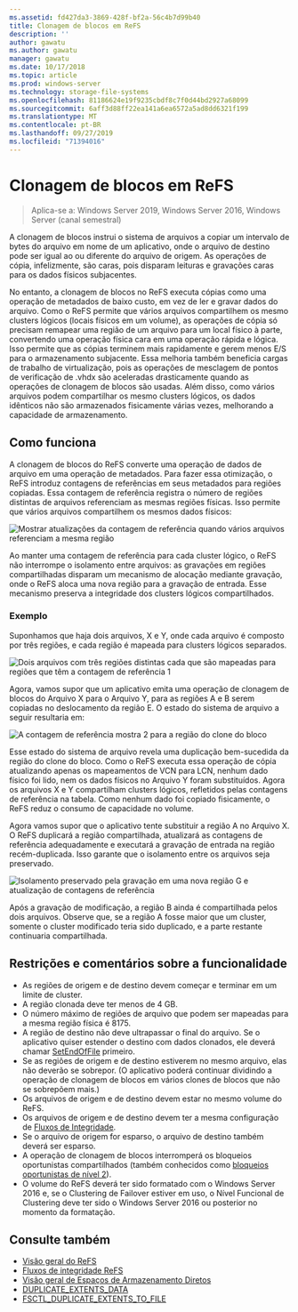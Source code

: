 ```yaml
---
ms.assetid: fd427da3-3869-428f-bf2a-56c4b7d99b40
title: Clonagem de blocos em ReFS
description: ''
author: gawatu
ms.author: gawatu
manager: gawatu
ms.date: 10/17/2018
ms.topic: article
ms.prod: windows-server
ms.technology: storage-file-systems
ms.openlocfilehash: 81186624e19f9235cbdf8c7f0d44bd2927a68099
ms.sourcegitcommit: 6aff3d88ff22ea141a6ea6572a5ad8dd6321f199
ms.translationtype: MT
ms.contentlocale: pt-BR
ms.lasthandoff: 09/27/2019
ms.locfileid: "71394016"
---
```

# <a name="block-cloning-on-refs"></a>Clonagem de blocos em ReFS

>Aplica-se a: Windows Server 2019, Windows Server 2016, Windows Server (canal semestral)

A clonagem de blocos instrui o sistema de arquivos a copiar um intervalo de bytes do arquivo em nome de um aplicativo, onde o arquivo de destino pode ser igual ao ou diferente do arquivo de origem. As operações de cópia, infelizmente, são caras, pois disparam leituras e gravações caras para os dados físicos subjacentes. 

No entanto, a clonagem de blocos no ReFS executa cópias como uma operação de metadados de baixo custo, em vez de ler e gravar dados do arquivo. Como o ReFS permite que vários arquivos compartilhem os mesmo clusters lógicos (locais físicos em um volume), as operações de cópia só precisam remapear uma região de um arquivo para um local físico à parte, convertendo uma operação física cara em uma operação rápida e lógica. Isso permite que as cópias terminem mais rapidamente e gerem menos E/S para o armazenamento subjacente. Essa melhoria também beneficia cargas de trabalho de virtualização, pois as operações de mesclagem de pontos de verificação de .vhdx são aceleradas drasticamente quando as operações de clonagem de blocos são usadas. Além disso, como vários arquivos podem compartilhar os mesmo clusters lógicos, os dados idênticos não são armazenados fisicamente várias vezes, melhorando a capacidade de armazenamento. 
  
## <a name="how-it-works"></a>Como funciona 

A clonagem de blocos do ReFS converte uma operação de dados de arquivo em uma operação de metadados. Para fazer essa otimização, o ReFS introduz contagens de referências em seus metadados para regiões copiadas. Essa contagem de referência registra o número de regiões distintas de arquivos referenciam as mesmas regiões físicas. Isso permite que vários arquivos compartilhem os mesmos dados físicos:

![Mostrar atualizações da contagem de referência quando vários arquivos referenciam a mesma região](media/ref-count-example.gif)

Ao manter uma contagem de referência para cada cluster lógico, o ReFS não interrompe o isolamento entre arquivos: as gravações em regiões compartilhadas disparam um mecanismo de alocação mediante gravação, onde o ReFS aloca uma nova região para a gravação de entrada. Esse mecanismo preserva a integridade dos clusters lógicos compartilhados. 

### <a name="example"></a>Exemplo
Suponhamos que haja dois arquivos, X e Y, onde cada arquivo é composto por três regiões, e cada região é mapeada para clusters lógicos separados.

![Dois arquivos com três regiões distintas cada que são mapeadas para regiões que têm a contagem de referência 1](media/block-clone-1.png)

Agora, vamos supor que um aplicativo emita uma operação de clonagem de blocos do Arquivo X para o Arquivo Y, para as regiões A e B serem copiadas no deslocamento da região E. O estado do sistema de arquivo a seguir resultaria em:

![A contagem de referência mostra 2 para a região do clone do bloco](media/block-clone-2.png)

Esse estado do sistema de arquivo revela uma duplicação bem-sucedida da região do clone do bloco. Como o ReFS executa essa operação de cópia atualizando apenas os mapeamentos de VCN para LCN, nenhum dado físico foi lido, nem os dados físicos no Arquivo Y foram substituídos. Agora os arquivos X e Y compartilham clusters lógicos, refletidos pelas contagens de referência na tabela. Como nenhum dado foi copiado fisicamente, o ReFS reduz o consumo de capacidade no volume. 

Agora vamos supor que o aplicativo tente substituir a região A no Arquivo X. O ReFS duplicará a região compartilhada, atualizará as contagens de referência adequadamente e executará a gravação de entrada na região recém-duplicada. Isso garante que o isolamento entre os arquivos seja preservado.   

![Isolamento preservado pela gravação em uma nova região G e atualização de contagens de referência](media/block-clone-3.png)

Após a gravação de modificação, a região B ainda é compartilhada pelos dois arquivos. Observe que, se a região A fosse maior que um cluster, somente o cluster modificado teria sido duplicado, e a parte restante continuaria compartilhada.


## <a name="functionality-restrictions-and-remarks"></a>Restrições e comentários sobre a funcionalidade
- As regiões de origem e de destino devem começar e terminar em um limite de cluster. 
- A região clonada deve ter menos de 4 GB. 
- O número máximo de regiões de arquivo que podem ser mapeadas para a mesma região física é 8175.
- A região de destino não deve ultrapassar o final do arquivo. Se o aplicativo quiser estender o destino com dados clonados, ele deverá chamar [SetEndOfFile](https://msdn.microsoft.com/library/windows/desktop/aa365531(v=vs.85).aspx) primeiro. 
- Se as regiões de origem e de destino estiverem no mesmo arquivo, elas não deverão se sobrepor. (O aplicativo poderá continuar dividindo a operação de clonagem de blocos em vários clones de blocos que não se sobrepõem mais.)
- Os arquivos de origem e de destino devem estar no mesmo volume do ReFS. 
- Os arquivos de origem e de destino devem ter a mesma configuração de [Fluxos de Integridade](https://msdn.microsoft.com/library/windows/desktop/gg258117(v=vs.85).aspx). 
- Se o arquivo de origem for esparso, o arquivo de destino também deverá ser esparso. 
- A operação de clonagem de blocos interromperá os bloqueios oportunistas compartilhados (também conhecidos como [bloqueios oportunistas de nível 2](https://msdn.microsoft.com/library/windows/desktop/aa365713(v=vs.85).aspx)).
- O volume do ReFS deverá ter sido formatado com o Windows Server 2016 e, se o Clustering de Failover estiver em uso, o Nível Funcional de Clustering deve ter sido o Windows Server 2016 ou posterior no momento da formatação. 

## <a name="see-also"></a>Consulte também

-   [Visão geral do ReFS](refs-overview.md)
-   [Fluxos de integridade ReFS](integrity-streams.md)
-   [Visão geral de Espaços de Armazenamento Diretos](../storage-spaces/storage-spaces-direct-overview.md)
-   [DUPLICATE_EXTENTS_DATA](https://msdn.microsoft.com/library/windows/desktop/mt590821(v=vs.85).aspx)
-   [FSCTL_DUPLICATE_EXTENTS_TO_FILE](https://msdn.microsoft.com/library/windows/desktop/mt590823(v=vs.85).aspx)
